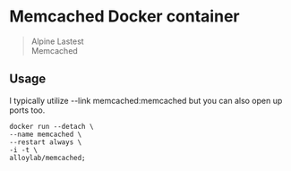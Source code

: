 # Memcached Docker container

> Alpine Lastest  
> Memcached

## Usage

I typically utilize --link memcached:memcached but you can also open up ports too.

```
docker run --detach \
--name memcached \
--restart always \
-i -t \
alloylab/memcached;
```